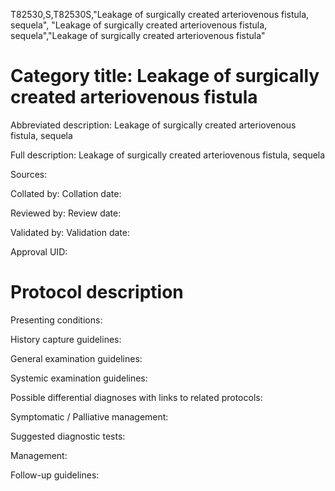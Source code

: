 T82530,S,T82530S,"Leakage of surgically created arteriovenous fistula, sequela", "Leakage of surgically created arteriovenous fistula, sequela","Leakage of surgically created arteriovenous fistula"
# Category title: Leakage of surgically created arteriovenous fistula

Abbreviated description: Leakage of surgically created arteriovenous fistula, sequela

Full description: Leakage of surgically created arteriovenous fistula, sequela

Sources:

Collated by:
Collation date:

Reviewed by:
Review date:

Validated by:
Validation date:

Approval UID:

# Protocol description

Presenting conditions:

History capture guidelines:

General examination guidelines:

Systemic examination guidelines:

Possible differential diagnoses with links to related protocols:

Symptomatic / Palliative management:

Suggested diagnostic tests:

Management:

Follow-up guidelines:

